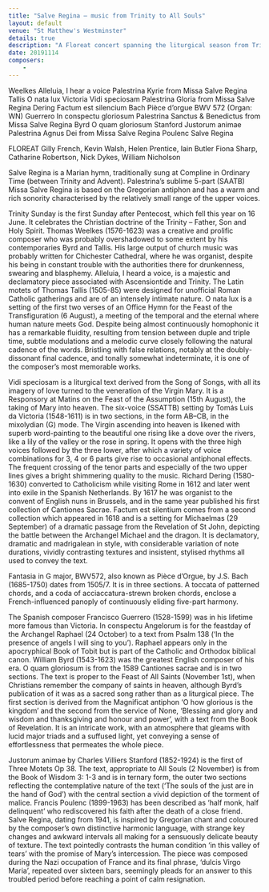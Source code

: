 ```yaml
---
title: "Salve Regina – music from Trinity to All Souls"
layout: default
venue: "St Matthew's Westminster"
details: true
description: "A Floreat concert spanning the liturgical season from Trinity to All Souls, featuring Marian music including Salve Regina."
date: 20191114
composers:
    - 
---
```


Weelkes                                  Alleluia, I hear a voice
Palestrina                               Kyrie from Missa Salve Regina
Tallis                                        O nata lux
Victoria                                   Vidi speciosam
Palestrina                               Gloria from Missa Salve Regina
Dering                                     Factum est silencium
Bach                                        Pièce d’orgue BWV 572 (Organ: WN)
Guerrero                                 In conspectu gloriosum
Palestrina                               Sanctus & Benedictus from Missa Salve Regina
Byrd                                         O quam gloriosum
Stanford                                  Justorum animae
Palestrina                               Agnus Dei from Missa Salve Regina
Poulenc                                  Salve Regina

FLOREAT
Gilly French, Kevin Walsh, Helen Prentice, Iain Butler
Fiona Sharp, Catharine Robertson, Nick Dykes, William Nicholson

Salve Regina is a Marian hymn, traditionally sung at Compline in Ordinary Time (between Trinity and Advent). Palestrina’s sublime 5-part (SAATB) Missa Salve Regina is based on the Gregorian antiphon and has a warm and rich sonority characterised by the relatively small range of the upper voices.

Trinity Sunday is the first Sunday after Pentecost, which fell this year on 16 June. It celebrates the Christian doctrine of the Trinity – Father, Son and Holy Spirit. Thomas Weelkes (1576-1623) was a creative and prolific composer who was probably overshadowed to some extent by his contemporaries Byrd and Tallis. His large output of church music was probably written for Chichester Cathedral, where he was organist, despite his being in constant trouble with the authorities there for drunkenness, swearing and blasphemy. Alleluia, I heard a voice, is a majestic and declamatory piece associated with Ascensiontide and Trinity. The Latin motets of Thomas Tallis (1505-85) were designed for unofficial Roman Catholic gatherings and are of an intensely intimate nature. O nata lux is a setting of the first two verses of an Office Hymn for the Feast of the Transfiguration (6 August), a meeting of the temporal and the eternal where human nature meets God. Despite being almost continuously homophonic it has a remarkable fluidity, resulting from tension between duple and triple time, subtle modulations and a melodic curve closely following the natural cadence of the words. Bristling with false relations, notably at the doubly-dissonant final cadence, and tonally somewhat indeterminate, it is one of the composer’s most memorable works.

Vidi speciosam is a liturgical text derived from the Song of Songs, with all its imagery of love turned to the veneration of the Virgin Mary. It is a Responsory at Matins on the Feast of the Assumption (15th August), the taking of Mary into heaven. The six-voice (SSATTB) setting by Tomás Luis da Victoria (1548-1611) is in two sections, in the form AB–CB, in the mixolydian (G) mode. The Virgin ascending into heaven is likened with superb word-painting to the beautiful one rising like a dove over the rivers, like a lily of the valley or the rose in spring. It opens with the three high voices followed by the three lower, after which a variety of voice combinations for 3, 4 or 6 parts give rise to occasional antiphonal effects. The frequent crossing of the tenor parts and especially of the two upper lines gives a bright shimmering quality to the music. Richard Dering (1580-1630) converted to Catholicism while visiting Rome in 1612 and later went into exile in the Spanish Netherlands. By 1617 he was organist to the convent of English nuns in Brussels, and in the same year published his first collection of Cantiones Sacrae.  Factum est silentium comes from a second collection which appeared in 1618 and is a setting for Michaelmas (29 September) of a dramatic passage from the Revelation of St John, depicting the battle between the Archangel Michael and the dragon. It is declamatory, dramatic and madrigalean in style, with considerable variation of note durations, vividly contrasting textures and insistent, stylised rhythms all used to convey the text.

Fantasia in G major, BWV572, also known as Pièce d’Orgue, by J.S. Bach (1685-1750) dates from 1505/7. It is in three sections. A toccata of patterned chords, and a coda of acciaccatura-strewn broken chords, enclose a French-influenced panoply of continuously eliding five-part harmony.

The Spanish composer Francisco Guerrero (1528-1599) was in his lifetime more famous than Victoria. In conspectu Angelorum is for the feastday of the Archangel Raphael (24 October) to a text from Psalm 138 (‘In the presence of angels I will sing to you’). Raphael appears only in the apocryphical Book of Tobit but is part of the Catholic and Orthodox biblical canon. William Byrd (1543-1623) was the greatest English composer of his era. O quam gloriosum is from the 1589 Cantiones sacrae and is in two sections. The text is proper to the Feast of All Saints (November 1st), when Christians remember the company of saints in heaven, although Byrd’s publication of it was as a sacred song rather than as a liturgical piece. The first section is derived from the Magnificat antiphon ‘O how glorious is the kingdom’ and the second from the service of None, ‘Blessing and glory and wisdom and thanksgiving and honour and power’, with a text from the Book of Revelation. It is an intricate work, with an atmosphere that gleams with lucid major triads and a suffused light, yet conveying a sense of effortlessness that permeates the whole piece.

Justorum animae by Charles Villiers Stanford (1852-1924) is the first of Three Motets Op 38. The text, appropriate to All Souls (2 November) is from the Book of Wisdom 3: 1-3 and is in ternary form, the outer two sections reflecting the contemplative nature of the text (‘The souls of the just are in the hand of God’) with the central section a vivid depiction of the torment of malice.  Francis Poulenc (1899-1963) has been described as ‘half monk, half delinquent’ who rediscovered his faith after the death of a close friend. Salve Regina, dating from 1941, is inspired by Gregorian chant and coloured by the composer’s own distinctive harmonic language, with strange key changes and awkward intervals all making for a sensuously delicate beauty of texture. The text pointedly contrasts the human condition ‘in this valley of tears’ with the promise of Mary’s intercession. The piece was composed during the Nazi occupation of France and its final phrase, ‘dulcis Virgo Maria’, repeated over sixteen bars, seemingly pleads for an answer to this troubled period before reaching a point of calm resignation.